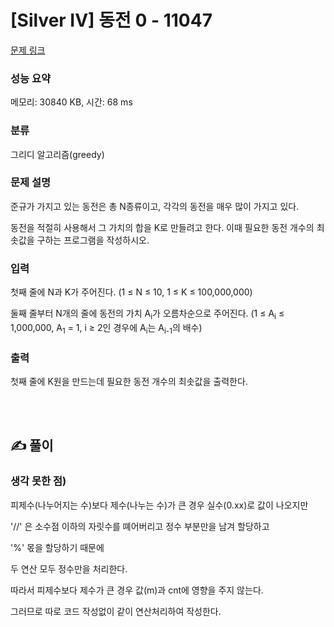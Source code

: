 # [Silver IV] 동전 0 - 11047 

[문제 링크](https://www.acmicpc.net/problem/11047) 

### 성능 요약

메모리: 30840 KB, 시간: 68 ms

### 분류

그리디 알고리즘(greedy)

### 문제 설명

<p>준규가 가지고 있는 동전은 총 N종류이고, 각각의 동전을 매우 많이 가지고 있다.</p>

<p>동전을 적절히 사용해서 그 가치의 합을 K로 만들려고 한다. 이때 필요한 동전 개수의 최솟값을 구하는 프로그램을 작성하시오.</p>

### 입력 

 <p>첫째 줄에 N과 K가 주어진다. (1 ≤ N ≤ 10, 1 ≤ K ≤ 100,000,000)</p>

<p>둘째 줄부터 N개의 줄에 동전의 가치 A<sub>i</sub>가 오름차순으로 주어진다. (1 ≤ A<sub>i</sub> ≤ 1,000,000, A<sub>1</sub> = 1, i ≥ 2인 경우에 A<sub>i</sub>는 A<sub>i-1</sub>의 배수)</p>

### 출력 

 <p>첫째 줄에 K원을 만드는데 필요한 동전 개수의 최솟값을 출력한다.</p>


<br/>
<br/>

## ✍️ 풀이
### 생각 못한 점)
피제수(나누어지는 수)보다 제수(나누는 수)가 큰 경우 실수(0.xx)로 값이 나오지만

 '//' 은 소수점 이하의 자릿수를 뗴어버리고 정수 부분만을 남겨 할당하고 

 '%' 몫을 할당하기 때문에 
 
 두 연산 모두 정수만을 처리한다.  

 따라서 피제수보다 제수가 큰 경우 값(m)과 cnt에 영향을 주지 않는다. 

 그러므로 따로 코드 작성없이 같이 연산처리하여 작성한다. 